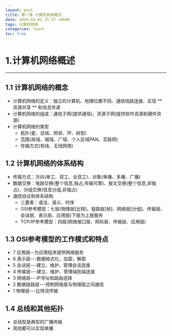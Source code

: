 ```yaml
---
layout: post
title: 第一章 计算机网络概念
date: 2019-04-01 15:57 +0800
tags: 计算机网络
categories: learn
toc: true
---
```

# 1.计算机网络概述
***
## 1.1 计算机网络的概念
+ 计算机网络的定义：独立的计算机、地理位置不同、通信线路连接、实现 ** 资源共享 ** 和信息传递
+ 计算机网络的组成：通信子网(提供通信)、资源子网(提供软件资源和硬件资源)
+ 计算机网络的类型
  * 拓扑(星、总线、网状、环、树型)
  * 范围(局域、城域、广域、个人区域PAN、互联网)
  * 传输方式(有线、无线网络)
## 1.2 计算机网络的体系结构
+ 传输方式：方向(单工、双工、全双工)、对象(单播、多播、广播)
+ 数据交换：电路交换(整个信息,独占,传输可靠)、报文交换(整个信息,非独占)、分组交换(信息分组,非独占)
+ 通信协议和体系结构
  - 三要素：语法、语义、时序
  - OSI参考模型：七层(物理层[比特]、链路层[帧]、网络层[分组]、传输层、会话层、表示层、应用层)下层为上层服务
  - TCP/IP参考模型：四层(网络接口层、网际层、传输层、应用层)
## 1.3 OSI参考模型的工作模式和特点
+ 7 应用层--为应用程序提供网络服务
+ 6 表示层---数据格式化，加密，解密
+ 5 会话层---建立、维护、管理会话连接
+ 4 传输层---建立、维护、管理端到端连接
+ 3 网络层---IP寻址和路由选择
+ 2 数据链路层---控制网络层与物理层之间通信
+ 1 物理层---比特流传输
## 1.4 总线和其他拓扑
+ 总线型是典型的广播传输
+ 其他都可以实现单播
